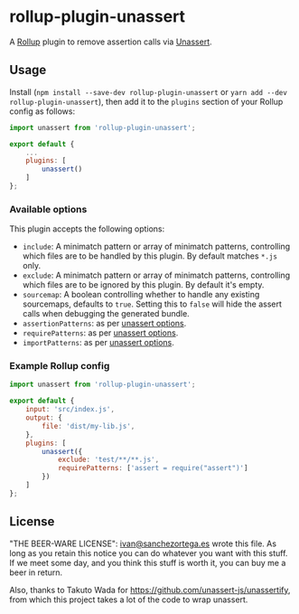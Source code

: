 # rollup-plugin-unassert

A [Rollup](http://www.rollupjs.org) plugin to remove assertion calls via [Unassert](https://github.com/unassert-js/unassert).

## Usage

Install (`npm install --save-dev rollup-plugin-unassert` or `yarn add --dev rollup-plugin-unassert`),
then add it to the `plugins` section of your Rollup config as follows:

```js
import unassert from 'rollup-plugin-unassert';

export default {
    ...
    plugins: [
        unassert()
    ]
};
```

### Available options

This plugin accepts the following options:

* `include`: A minimatch pattern or array of minimatch patterns, controlling which files are to be handled by this plugin. By default matches `*.js` only.
* `exclude`: A minimatch pattern or array of minimatch patterns, controlling which files are to be ignored by this plugin. By default it's empty.
* `sourcemap`: A boolean controlling whether to handle any existing sourcemaps, defaults to `true`. Setting this to `false` will hide the assert calls when debugging the generated bundle.
* `assertionPatterns`: as per [unassert options](https://github.com/unassert-js/unassert#options).
* `requirePatterns`: as per [unassert options](https://github.com/unassert-js/unassert#options).
* `importPatterns`: as per [unassert options](https://github.com/unassert-js/unassert#options).

### Example Rollup config

```js
import unassert from 'rollup-plugin-unassert';

export default {
    input: 'src/index.js',
    output: {
        file: 'dist/my-lib.js',
    },
    plugins: [
        unassert({
            exclude: 'test/**/**.js',
            requirePatterns: ['assert = require("assert")']
        })
    ]
};
```

## License

"THE BEER-WARE LICENSE":
<ivan@sanchezortega.es> wrote this file. As long as you retain this notice you
can do whatever you want with this stuff. If we meet some day, and you think
this stuff is worth it, you can buy me a beer in return.

Also, thanks to Takuto Wada for https://github.com/unassert-js/unassertify, from
which this project takes a lot of the code to wrap unassert.
